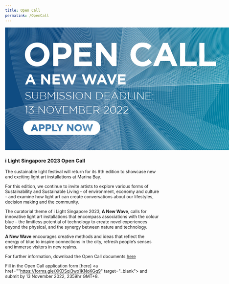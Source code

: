 ```yaml
---
title: Open Call
permalink: /OpenCall
---
```


<div style="width:800px"><img src="/images/iLSGOpenCall.jpg" alt="i Light Singapore Open Call" /></div>

### **i Light Singapore 2023 Open Call**

The sustainable light festival will return for its 9th edition to showcase new and exciting light art installations at Marina Bay.

For this edition, we continue to invite artists to explore various forms of Sustainability and Sustainable Living - of environment, economy and culture - and examine how light art can create conversations about our lifestyles, decision making and the community.

The curatorial theme of i Light Singapore 2023, **A New Wave**, calls for innovative light art installations that encompass associations with the colour blue – the limitless potential of technology to create novel experiences beyond the physical, and the synergy between nature and technology. 

**A New Wave** encourages creative methods and ideas that reflect the energy of blue to inspire connections in the city, refresh people’s senses and immerse visitors in new realms. 

For further information, download the Open Call documents [here]("https://www.ilightsingapore.gov.sg/-/media/iLSG2023Image/i-Light-Singapore-2023---Open-Call.pdf)

Fill in the Open Call application form [here] <a href=""https://forms.gle/XKDSqi3wo1KNoKGq9" target="_blank"> and submit by 13 November 2022, 2359hr GMT+8.
